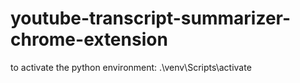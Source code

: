 # youtube-transcript-summarizer-chrome-extension

to activate the python environment:
.\venv\Scripts\activate
